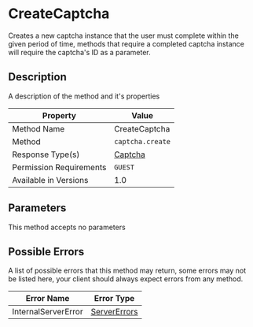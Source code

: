 # CreateCaptcha

Creates a new captcha instance that the user must complete within
the given period of time, methods that require a completed captcha
instance will require the captcha's ID as a parameter.


## Description

A description of the method and it's properties

| Property                | Value                               |
|-------------------------|-------------------------------------|
| Method Name             | CreateCaptcha                       |
| Method                  | `captcha.create`                    |
| Response Type(s)        | [Captcha](../../Objects/Captcha.md) |
| Permission Requirements | `GUEST`                             |
| Available in Versions   | 1.0                                 |


## Parameters

This method accepts no parameters

## Possible Errors

A list of possible errors that this method may return, some errors
may not be listed here, your client should always expect errors from
any method.

| Error Name          | Error Type                                |
|---------------------|-------------------------------------------|
| InternalServerError | [ServerErrors](../Errors/ServerErrors.md) |